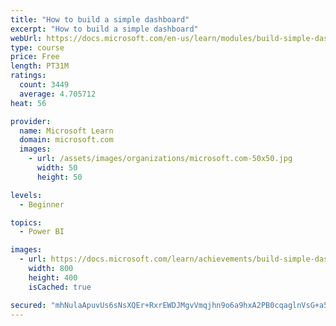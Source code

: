 ```yaml
---
title: "How to build a simple dashboard"
excerpt: "How to build a simple dashboard"
webUrl: https://docs.microsoft.com/en-us/learn/modules/build-simple-dashboard/
type: course
price: Free
length: PT31M
ratings:
  count: 3449
  average: 4.705712
heat: 56

provider:
  name: Microsoft Learn
  domain: microsoft.com
  images:
    - url: /assets/images/organizations/microsoft.com-50x50.jpg
      width: 50
      height: 50

levels:
  - Beginner

topics:
  - Power BI

images:
  - url: https://docs.microsoft.com/learn/achievements/build-simple-dashboard-social.png
    width: 800
    height: 400
    isCached: true

secured: "mhNulaApuvUs6sNsXQEr+RxrEWDJMgvVmqjhn9o6a9hxA2PB0cqaglnVsG+a56mv3t3EL+79w9B8PA/l76dRXlKvawDq3zgQymHjCNZxCriIXe6bWOEsT4Viw880fRbw0NyY19tU2AFcPMCndwmYDQNngBac8XnFnof5VbSsNGMNv6sVFp+UnW7JVpuzzpXQtWB/89MSOvATEj+jEDRQj1LTNbL4XAyODhc6VEJ9VrNFVSOE3jtWzFa15ytfHrQYsbHO2LssjqfS9gg0ecyyB9bMr1mT3W7FQEBlLJHGYdEQ6cEGXreLwCq66/iYFu+sYLLgarxT0vwq/4+lPkbNs4TAb+Hck5hTtSkDEi6lg0WRiPg64ZY7zvoFM64xax7znaGY3vpZzEWyklgf4BY0WTBz7jU1FTT6im6gGSiMXVQ=;nAoYNfPVgSF1Hx8BjvsayA=="
---
```


